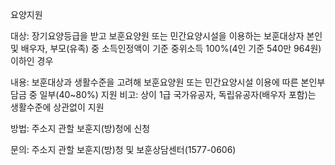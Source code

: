 요양지원

대상: 
장기요양등급을 받고 보훈요양원 또는 민간요양시설을 이용하는 보훈대상자 본인 및 배우자, 부모(유족) 중 소득인정액이 기준 중위소득 100%(4인 기준 540만 964원) 이하인 경우

내용: 
보훈대상과 생활수준을 고려해 보훈요양원 또는 민간요양시설 이용에 따른 본인부담금 중 일부(40~80%) 지원
비고: 상이 1급 국가유공자, 독립유공자(배우자 포함)는 생활수준에 상관없이 지원

방법: 주소지 관할 보훈지(방)청에 신청

문의: 주소지 관할 보훈지(방)청 및 보훈상담센터(1577-0606)
